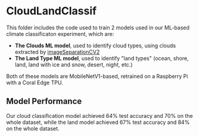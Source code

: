 # CloudLandClassif
This folder includes the code used to train 2 models used in our ML-based climate classificaton experiment, which are:
- <b>The Clouds ML model</b>, used to identify cloud types, using clouds extracted by [imageSeparationCV2](https://github.com/Team-Octans-AstroPi/imageSeparationCV2)
- <b>The Land Type ML model</b>, used to identify "land types" (ocean, shore, land, land with ice and snow, desert, night, etc.)

Both of these models are MobileNetV1-based, retrained on a Raspberry Pi with a Coral Edge TPU.

## Model Performance
Our cloud classification model achieved 64% test accuracy and 70% on the whole dataset, while the land model achieved 67% test accuracy and 84% on the whole dataset.

